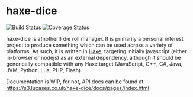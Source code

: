# haxe-dice

[![Build Status](https://ci.thomaslucas.co.uk/api/badges/tjwlucas/haxe-dice/status.svg)](https://ci.thomaslucas.co.uk/tjwlucas/haxe-dice)
[![Coverage Status](https://s3.lucases.co.uk/haxe-dice/coverage/badge.svg)](https://ci.thomaslucas.co.uk/tjwlucas/haxe-dice)

haxe-dice is a(nother!) die roll manager. It is primarily a personal interest project to produce something which can be used across a variety of platforms. As such, it is written in [Haxe](https://haxe.org), targeting initially javascript (either in-browser or nodejs) as an external dependency, although it should be generically compatible with any Haxe target (JavaScript, C++, C#, Java, JVM, Python, Lua, PHP, Flash).

Documentation is WIP, for not, API docs can be found at https://s3.lucases.co.uk/haxe-dice/docs/pages/index.html